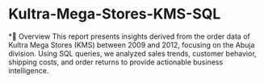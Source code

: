 # Kultra-Mega-Stores-KMS-SQL
*📄 Overview
This report presents insights derived from the order data of Kultra Mega Stores (KMS) between 2009 and 2012, focusing on the Abuja division. Using SQL queries, we analyzed sales trends, customer behavior, shipping costs, and order returns to provide actionable business intelligence.
